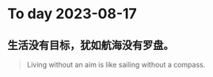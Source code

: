 
# To day 2023-08-17


## 生活没有目标，犹如航海没有罗盘。
> Living without an aim is like sailing without a compass.

    